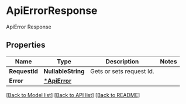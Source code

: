# ApiErrorResponse

ApiError Response

## Properties

Name | Type | Description | Notes
---- | ---- | ----------- | -----
**RequestId** | **NullableString** | Gets or sets request Id. |
**Error** | [***ApiError**](ApiError.md) |  |

[[Back to Model list]](../README.md#documentation-for-models) [[Back to API list]](../README.md#documentation-for-api-endpoints) [[Back to README]](../README.md)
